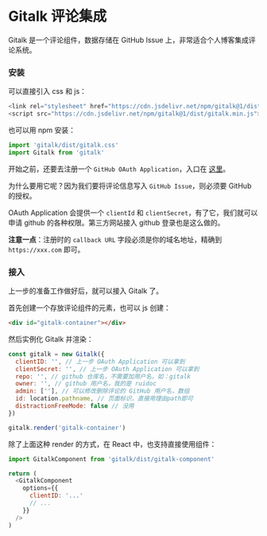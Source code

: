 # Gitalk 评论集成

Gitalk 是一个评论组件，数据存储在 GitHub Issue 上，非常适合个人博客集成评论系统。

### 安装

可以直接引入 css 和 js：

```js
<link rel="stylesheet" href="https://cdn.jsdelivr.net/npm/gitalk@1/dist/gitalk.css">
<script src="https://cdn.jsdelivr.net/npm/gitalk@1/dist/gitalk.min.js"></script>
```

也可以用 npm 安装：

```js
import 'gitalk/dist/gitalk.css'
import Gitalk from 'gitalk'
```

开始之前，还要去注册一个 `GitHub OAuth Application`，入口在 [这里](https://github.com/settings/applications/new)。

为什么要用它呢？因为我们要将评论信息写入 `GitHub Issue`，则必须要 GitHub 的授权。

OAuth Application 会提供一个 `clientId` 和 `clientSecret`，有了它，我们就可以申请 github 的各种权限。第三方网站接入 github 登录也是这么做的。

**注意一点**：注册时的 `callback URL` 字段必须是你的域名地址，精确到 `https://xxx.com` 即可。

### 接入

上一步的准备工作做好后，就可以接入 Gitalk 了。

首先创建一个存放评论组件的元素，也可以 js 创建：

```html
<div id="gitalk-container"></div>
```

然后实例化 Gitalk 并渲染：

```js
const gitalk = new Gitalk({
  clientID: '', // 上一步 OAuth Application 可以拿到
  clientSecret: '', // 上一步 OAuth Application 可以拿到
  repo: '', // github 仓库名，不需要加用户名，如：gitalk
  owner: '', // github 用户名，我的是 ruidoc
  admin: [''], // 可以修改删除评论的 GitHub 用户名，数组
  id: location.pathname, // 页面标识，直接用理由path即可
  distractionFreeMode: false // 没用
})

gitalk.render('gitalk-container')
```

除了上面这种 render 的方式，在 React 中，也支持直接使用组件：

```js
import GitalkComponent from 'gitalk/dist/gitalk-component'

return (
  <GitalkComponent
    options={{
      clientID: '...'
      // ...
    }}
  />
)
```
